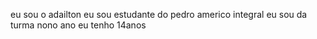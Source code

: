 eu sou o adailton
eu sou estudante do pedro americo integral
eu sou da turma nono ano
eu tenho 14anos
